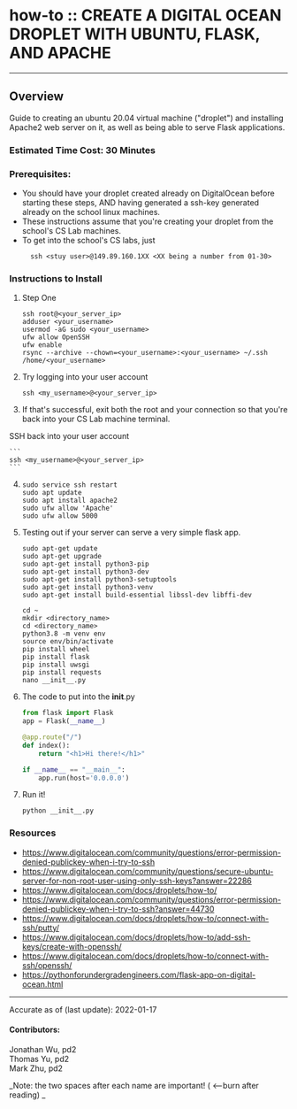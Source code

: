 # how-to :: CREATE A DIGITAL OCEAN DROPLET WITH UBUNTU, FLASK, AND APACHE
---
## Overview
Guide to creating an ubuntu 20.04 virtual machine ("droplet") and installing Apache2 web server on it, as well as being able to serve Flask applications.

### Estimated Time Cost: 30 Minutes

### Prerequisites:

- You should have your droplet created already on DigitalOcean before starting these steps, AND having generated a ssh-key generated already on the school linux machines.
- These instructions assume that you're creating your droplet from the school's CS Lab machines.
- To get into the school's CS labs, just
  ```
    ssh <stuy user>@149.89.160.1XX <XX being a number from 01-30>
  ```

### Instructions to Install  

1.  Step One  
    ```
    ssh root@<your_server_ip>
    adduser <your_username>
    usermod -aG sudo <your_username>
    ufw allow OpenSSH
    ufw enable
    rsync --archive --chown=<your_username>:<your_username> ~/.ssh /home/<your_username>
    ```
2.  Try logging into your user account  

    ```
    ssh <my_username>@<your_server_ip>
    ```

3.  If that's successful, exit both the root and your connection so that you're back into your CS Lab machine terminal.  

SSH back into your user account  

    ```
    ssh <my_username>@<your_server_ip>
    ```

4.  
    ```
    sudo service ssh restart
    sudo apt update
    sudo apt install apache2
    sudo ufw allow 'Apache'
    sudo ufw allow 5000
    ```

5. Testing out if your server can serve a very simple flask app.  
    ```
    sudo apt-get update
    sudo apt-get upgrade
    sudo apt-get install python3-pip
    sudo apt-get install python3-dev
    sudo apt-get install python3-setuptools
    sudo apt-get install python3-venv
    sudo apt-get install build-essential libssl-dev libffi-dev
    ```

    ```
    cd ~
    mkdir <directory_name>
    cd <directory_name>
    python3.8 -m venv env
    source env/bin/activate
    pip install wheel
    pip install flask
    pip install uwsgi
    pip install requests
    nano __init__.py
    ```

6. The code to put into the __init__.py  
    ```python
    from flask import Flask
    app = Flask(__name__)

    @app.route("/")
    def index():
        return "<h1>Hi there!</h1>"

    if __name__ == "__main__":
        app.run(host='0.0.0.0')
    ```    

7. Run it!  
    ```
    python __init__.py
    ```

### Resources
* https://www.digitalocean.com/community/questions/error-permission-denied-publickey-when-i-try-to-ssh
* https://www.digitalocean.com/community/questions/secure-ubuntu-server-for-non-root-user-using-only-ssh-keys?answer=22286
* https://www.digitalocean.com/docs/droplets/how-to/
* https://www.digitalocean.com/community/questions/error-permission-denied-publickey-when-i-try-to-ssh?answer=44730
* https://www.digitalocean.com/docs/droplets/how-to/connect-with-ssh/putty/
* https://www.digitalocean.com/docs/droplets/how-to/add-ssh-keys/create-with-openssh/
* https://www.digitalocean.com/docs/droplets/how-to/connect-with-ssh/openssh/
* https://pythonforundergradengineers.com/flask-app-on-digital-ocean.html
---

Accurate as of (last update): 2022-01-17

#### Contributors:  
Jonathan Wu, pd2  
Thomas Yu, pd2  
Mark Zhu, pd2

_Note: the two spaces after each name are important! ( <--burn after reading)  _
